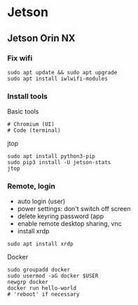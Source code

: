 # Jetson

## Jetson Orin NX

### Fix wifi  
```
sudo apt update && sudo apt upgrade
sudo apt install iwlwifi-modules
```

### Install tools  
Basic tools  
```
# Chromium (UI)
# Code (terminal)
```
jtop  
```
sudo apt install python3-pip
sudo pip3 install -U jetson-stats
jtop
```

### Remote, login
- auto login (user)
- power settings: don't switch off screen
- delete keyring password (app
- enable remote desktop sharing, vnc
- install xrdp
```
sudo apt install xrdp
```

Docker
```
sudo groupadd docker
sudo usermod -aG docker $USER
newgrp docker
docker run hello-world
# 'reboot' if necessary
```

